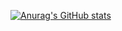 [![Anurag's GitHub stats](https://github-readme-stats.vercel.app/api?username=unbule)](https://github.com/anuraghazra/github-readme-stats)
